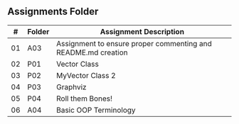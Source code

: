 ##  Assignments Folder

|   #   | Folder            | Assignment Description |
| :---: | -----------       | ---------------------- |
|   01  |  A03              | Assignment to ensure proper commenting and README.md creation |
|   02  |  P01              | Vector Class  |
|   03  |  P02              | MyVector Class 2  |
|   04  |  P03              | Graphviz  |
|   05  |  P04              | Roll them Bones!  |
|   06  |  A04              | Basic OOP Terminology |
